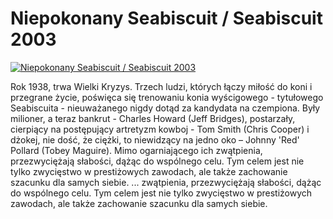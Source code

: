 Niepokonany Seabiscuit / Seabiscuit 2003 
=============
[![Niepokonany Seabiscuit / Seabiscuit 2003 ](http://vidos.pl/images/player.gif)](http://vidos.pl/niepokonany-seabiscuit-seabiscuit-2003)

 Rok 1938, trwa Wielki Kryzys. Trzech ludzi, których łączy miłość do koni i przegrane życie, poświęca się trenowaniu konia wyścigowego - tytułowego Seabiscuita - nieuważanego nigdy dotąd za kandydata na czempiona. Były milioner, a teraz bankrut - Charles Howard (Jeff Bridges), postarzały, cierpiący na postępujący artretyzm kowboj - Tom Smith (Chris Cooper) i dżokej, nie dość, że ciężki, to niewidzący na jedno oko – Johnny 'Red' Pollard (Tobey Maguire). Mimo ogarniającego ich zwątpienia, przezwyciężają słabości, dążąc do wspólnego celu. Tym celem jest nie tylko zwycięstwo w prestiżowych zawodach, ale także zachowanie szacunku dla samych siebie.   ... zwątpienia, przezwyciężają słabości, dążąc do wspólnego celu. Tym celem jest nie tylko zwycięstwo w prestiżowych zawodach, ale także zachowanie szacunku dla samych siebie.
